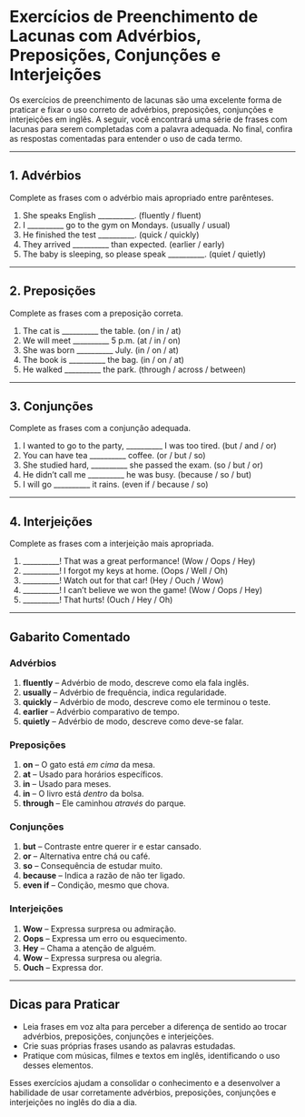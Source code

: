 
# Exercícios de Preenchimento de Lacunas com Advérbios, Preposições, Conjunções e Interjeições

Os exercícios de preenchimento de lacunas são uma excelente forma de praticar e fixar o uso correto de advérbios, preposições, conjunções e interjeições em inglês. A seguir, você encontrará uma série de frases com lacunas para serem completadas com a palavra adequada. No final, confira as respostas comentadas para entender o uso de cada termo.

---

## 1. Advérbios

Complete as frases com o advérbio mais apropriado entre parênteses.

1. She speaks English __________. (fluently / fluent)
2. I __________ go to the gym on Mondays. (usually / usual)
3. He finished the test __________. (quick / quickly)
4. They arrived __________ than expected. (earlier / early)
5. The baby is sleeping, so please speak __________. (quiet / quietly)

---

## 2. Preposições

Complete as frases com a preposição correta.

1. The cat is __________ the table. (on / in / at)
2. We will meet __________ 5 p.m. (at / in / on)
3. She was born __________ July. (in / on / at)
4. The book is __________ the bag. (in / on / at)
5. He walked __________ the park. (through / across / between)

---

## 3. Conjunções

Complete as frases com a conjunção adequada.

1. I wanted to go to the party, __________ I was too tired. (but / and / or)
2. You can have tea __________ coffee. (or / but / so)
3. She studied hard, __________ she passed the exam. (so / but / or)
4. He didn’t call me __________ he was busy. (because / so / but)
5. I will go __________ it rains. (even if / because / so)

---

## 4. Interjeições

Complete as frases com a interjeição mais apropriada.

1. __________! That was a great performance! (Wow / Oops / Hey)
2. __________! I forgot my keys at home. (Oops / Well / Oh)
3. __________! Watch out for that car! (Hey / Ouch / Wow)
4. __________! I can’t believe we won the game! (Wow / Oops / Hey)
5. __________! That hurts! (Ouch / Hey / Oh)

---

## Gabarito Comentado

### Advérbios

1. **fluently** – Advérbio de modo, descreve como ela fala inglês.
2. **usually** – Advérbio de frequência, indica regularidade.
3. **quickly** – Advérbio de modo, descreve como ele terminou o teste.
4. **earlier** – Advérbio comparativo de tempo.
5. **quietly** – Advérbio de modo, descreve como deve-se falar.

### Preposições

1. **on** – O gato está *em cima* da mesa.
2. **at** – Usado para horários específicos.
3. **in** – Usado para meses.
4. **in** – O livro está *dentro* da bolsa.
5. **through** – Ele caminhou *através* do parque.

### Conjunções

1. **but** – Contraste entre querer ir e estar cansado.
2. **or** – Alternativa entre chá ou café.
3. **so** – Consequência de estudar muito.
4. **because** – Indica a razão de não ter ligado.
5. **even if** – Condição, mesmo que chova.

### Interjeições

1. **Wow** – Expressa surpresa ou admiração.
2. **Oops** – Expressa um erro ou esquecimento.
3. **Hey** – Chama a atenção de alguém.
4. **Wow** – Expressa surpresa ou alegria.
5. **Ouch** – Expressa dor.

---

## Dicas para Praticar

- Leia frases em voz alta para perceber a diferença de sentido ao trocar advérbios, preposições, conjunções e interjeições.
- Crie suas próprias frases usando as palavras estudadas.
- Pratique com músicas, filmes e textos em inglês, identificando o uso desses elementos.

Esses exercícios ajudam a consolidar o conhecimento e a desenvolver a habilidade de usar corretamente advérbios, preposições, conjunções e interjeições no inglês do dia a dia.
```
